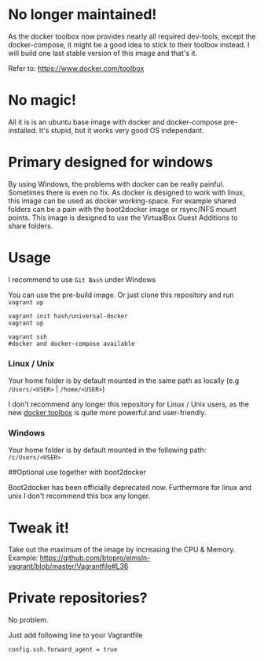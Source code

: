 # No longer maintained!
As the docker toolbox now provides nearly all required dev-tools, except the docker-compose, it might be a good idea to stick to their toolbox instead.
I will build one last stable version of this image and that's it.

Refer to:
https://www.docker.com/toolbox

# No magic!
All it is is an ubuntu base image with docker and docker-compose pre-installed. It's stupid, but it works very good OS independant.

# Primary designed for windows
By using Windows, the problems with docker can be really painful. Sometimes there is even no fix. As docker is designed to work with linux, this image can be used as docker working-space.
For example shared folders can be a pain with the boot2docker image or rsync/NFS mount points. This image is designed to use the VirtualBox Guest Additions to share folders.

# Usage
I recommend to use `Git Bash` under Windows

You can use the pre-build image. Or just clone this repository and run `vagrant up`

```
vagrant init hash/universal-docker
vagrant up

vagrant ssh
#docker and docker-compose available

```

### Linux / Unix
Your home folder is by default mounted in the same path as locally (e.g `/Users/<USER>` | `/home/<USER>`)

I don't recommend any longer this repository for Linux / Unix users, as the new [docker toolbox](https://www.docker.com/toolbox) is quite more powerful and user-friendly.

### Windows
Your home folder is by default mounted in the following path: `/c/Users/<USER>`

##Optional use together with boot2docker

Boot2docker has been officially deprecated now. Furthermore for linux and unix I don't recommend this box any longer.

# Tweak it!
Take out the maximum of the image by increasing the CPU & Memory.
Example:
https://github.com/btopro/elmsln-vagrant/blob/master/Vagrantfile#L36

# Private repositories?
No problem.

Just add following line to your Vagrantfile

```
config.ssh.forward_agent = true
```